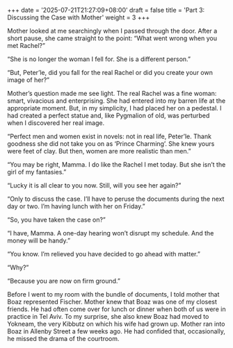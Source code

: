 +++
date = '2025-07-21T21:27:09+08:00'
draft = false
title = 'Part 3: Discussing the Case with Mother'
weight = 3
+++

Mother looked at me searchingly when I passed through the door. After a short pause, she came straight to the point: “What went wrong when you met Rachel?”

“She is no longer the woman I fell for. She is a different person.”

“But, Peter’le, did you fall for the real Rachel or did you create your own image of her?”

Mother’s question made me see light. The real Rachel was a fine woman: smart, vivacious and enterprising. She had entered into my barren life at the appropriate moment. But, in my simplicity, I had placed her on a pedestal. I had created a perfect statue and, like Pygmalion of old, was perturbed when I discovered her real image.    

“Perfect men and women exist in novels: not in real life, Peter’le. Thank goodness she did not take you on as ‘Prince Charming’. She knew yours were feet of clay. But then, women are more realistic than men.”

“You may be right, Mamma. I do like the Rachel I met today. But she isn’t the girl of my fantasies.”

“Lucky it is all clear to you now. Still, will you see her again?”

“Only to discuss the case. I’ll have to peruse the documents during the next day or two. I’m having lunch with her on Friday.”

“So, you have taken the case on?”

“I have, Mamma. A one-day hearing won’t disrupt my schedule. And the money will be handy.”

“You know. I’m relieved you have decided to go ahead with matter.”

“Why?”

“Because you are now on firm ground.”



Before I went to my room with the bundle of documents, I told mother that Boaz represented Fischer. Mother knew that Boaz was one of my closest friends. He had often come over for lunch or dinner when both of us were in practice in Tel Aviv. To my surprise, she also knew Boaz had moved to Yokneam, the very Kibbutz on which his wife had grown up. Mother ran into Boaz in Allenby Street a few weeks ago. He had confided that, occasionally, he missed the drama of the courtroom.